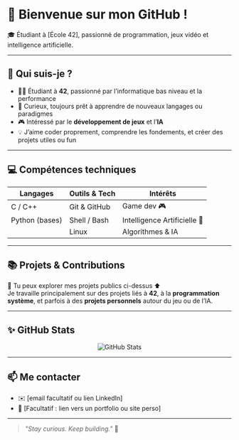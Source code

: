# 👋 Bienvenue sur mon GitHub !

🎓 Étudiant à [École 42], passionné de programmation, jeux vidéo et intelligence artificielle.

---

## 🧠 Qui suis-je ?

- 👨‍💻 Étudiant à **42**, passionné par l’informatique bas niveau et la performance
- 🧩 Curieux, toujours prêt à apprendre de nouveaux langages ou paradigmes
- 🎮 Intéressé par le **développement de jeux** et l’**IA**
- 💡 J’aime coder proprement, comprendre les fondements, et créer des projets utiles ou fun

---

## 💻 Compétences techniques

| Langages        | Outils & Tech     | Intérêts              |
|-----------------|------------------|------------------------|
| C / C++          | Git & GitHub      | Game dev 🎮           |
| Python (bases)   | Shell / Bash      | Intelligence Artificielle 🧠 |
|                 | Linux             | Algorithmes & IA       |

---

## 📚 Projets & Contributions

📌 Tu peux explorer mes projets publics ci-dessus ⬆️  
Je travaille principalement sur des projets liés à **42**, à la **programmation système**, et parfois à des **projets personnels** autour du jeu ou de l’IA.

---

## ✨ GitHub Stats

<p align="center">
  <img src="https://github-readme-stats.vercel.app/api?username=tonpseudo&show_icons=true&theme=tokyonight" alt="GitHub Stats" />
</p>

---

## 📫 Me contacter

- ✉️ [email facultatif ou lien LinkedIn]
- 📌 [Facultatif : lien vers un portfolio ou site perso]

---

> _"Stay curious. Keep building."_ 🚀
